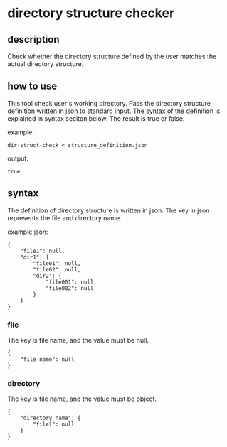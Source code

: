 # directory structure checker
## description
Check whether the directory structure defined by the user matches the actual directory structure.
## how to use
This tool check user's working directory. Pass the directory structure definition written in json to standard input. The syntax of the definition is explained in syntax seciton below. The result is true or false.
  
example:
```
dir-struct-check < structure_definition.json
```
output:
```
true
```
## syntax
The definition of directory structure is written in json. The key in json represents the file and directory name.
  
example json:
```
{
    "file1": null,
    "dir1": {
        "file01": null,
        "file02": null,
        "dir2": {
            "file001": null,
            "file002": null
        }
    }
}
```
### file
The key is file name, and the value must be null.
```
{
    "file name": null
}
```
### directory
The key is file name, and the value must be object.
```
{
    "directory name": {
        "file1": null
    }
}
```
